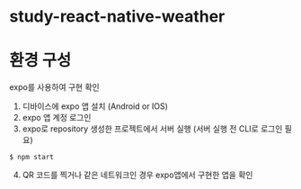 # study-react-native-weather

# 환경 구성
expo를 사용하여 구현 확인
1. 디바이스에 expo 앱 설치 (Android or IOS)
2. expo 앱 계정 로그인
3. expo로 repository 생성한 프로젝트에서 서버 실행 (서버 실행 전 CLI로 로그인 필요)
```
$ npm start

```
4. QR 코드를 찍거나 같은 네트워크인 경우 expo앱에서 구현한 앱을 확인
